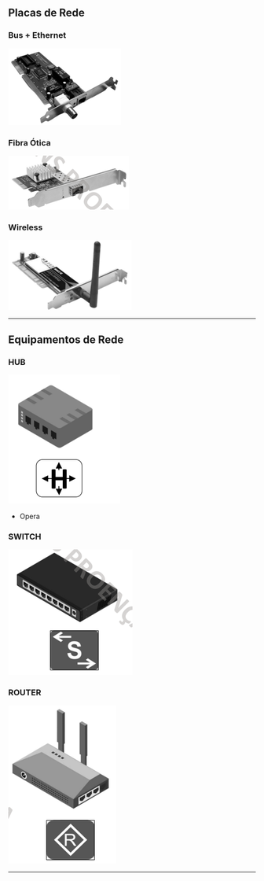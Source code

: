 ## Placas de Rede

### Bus + Ethernet

![](Imagens/BUS%20+%20ETHERNET.png)

### Fibra Ótica

![](Imagens/FIBRA.png)

### Wireless

![](Imagens/WIRELESS.png)

---
## Equipamentos de Rede

### HUB

![](Imagens/HUB.png)

- Opera


### SWITCH

![](Imagens/SWITCH.png)

### ROUTER

![](Imagens/ROUTER.png)

---
